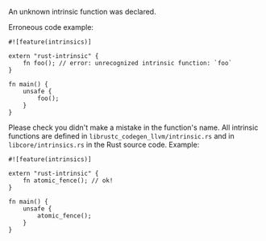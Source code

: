 An unknown intrinsic function was declared.

Erroneous code example:

```compile_fail,E0093
#![feature(intrinsics)]

extern "rust-intrinsic" {
    fn foo(); // error: unrecognized intrinsic function: `foo`
}

fn main() {
    unsafe {
        foo();
    }
}
```

Please check you didn't make a mistake in the function's name. All intrinsic
functions are defined in `librustc_codegen_llvm/intrinsic.rs` and in
`libcore/intrinsics.rs` in the Rust source code. Example:

```
#![feature(intrinsics)]

extern "rust-intrinsic" {
    fn atomic_fence(); // ok!
}

fn main() {
    unsafe {
        atomic_fence();
    }
}
```
